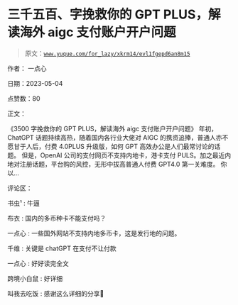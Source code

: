 # 三千五百、字挽救你的 GPT PLUS，解读海外 aigc 支付账户开户问题

> 原文：[`www.yuque.com/for_lazy/xkrm14/evl1fgepd6an8m15`](https://www.yuque.com/for_lazy/xkrm14/evl1fgepd6an8m15)

作者： 一点心

日期：2023-05-04

点赞数：80

正文：

《3500 字挽救你的 GPT PLUS，解读海外 aigc 支付账户开户问题》 年初，ChatGPT 话题持续高热，随着国内各行业大佬对 AIGC 的携资追捧，普通人亦不愿甘于人后，付费 4.0PLUS 升级版，如何 GPT 高效办公是人们最常讨论的话题。 但是，OpenAI 公司的支付网页不支持内地卡，港卡支付 PULS。加之最近内地对注册话题，平台购的风控，无形中拔高普通人付费 GPT4.0 第一关难度。 你以...

评论区：

书虫¹ : 牛逼

布衣 : 国内的多币种卡不能支付吗？

一点心 : 一些国外网站不支持内地多币卡，这是发行地的问题。

千维 : 关键是 chatGPT 在支付不让付款

一点心 : 好好读完全文

跨境小白鼠 : 好详细

叫我去吃饭 : 感谢这么详细的分享🙏



